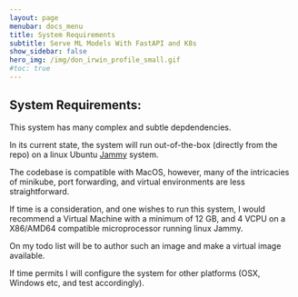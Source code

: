 ```yaml
---
layout: page
menubar: docs_menu
title: System Requirements
subtitle: Serve ML Models With FastAPI and K8s
show_sidebar: false
hero_img: /img/don_irwin_profile_small.gif
#toc: true
---
```

## System Requirements:

This system has many complex and subtle depdendencies.

In its current state, the system will run out-of-the-box (directly from the repo) on a linux Ubuntu <a href="https://releases.ubuntu.com/jammy" target="_blank">Jammy</a> system.

The codebase is compatible with MacOS, however, many of the intricacies of minikube, port forwarding, and virtual environments are less straightforward.

If time is a consideration, and one wishes to run this system, I would recommend a Virtual Machine with a minimum of 12 GB, and 4 VCPU on a X86/AMD64 compatible microprocessor running linux Jammy.

On my todo list will be to author such an image and make a virtual image available.

If time permits I will configure the system for other platforms (OSX, Windows etc, and test accordingly).


